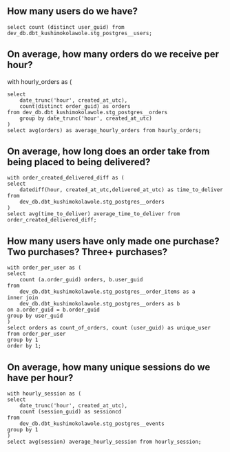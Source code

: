 ## How many users do we have?
```
select count (distinct user_guid) from dev_db.dbt_kushimokolawole.stg_postgres__users;
```

## On average, how many orders do we receive per hour?
with hourly_orders as (
```
select
    date_trunc('hour', created_at_utc),
    count(distinct order_guid) as orders
from dev_db.dbt_kushimokolawole.stg_postgres__orders
    group by date_trunc('hour', created_at_utc)
)
select avg(orders) as average_hourly_orders from hourly_orders;
``` 

## On average, how long does an order take from being placed to being delivered?

```
with order_created_delivered_diff as (
select 
    datediff(hour, created_at_utc,delivered_at_utc) as time_to_deliver 
from
    dev_db.dbt_kushimokolawole.stg_postgres__orders
)
select avg(time_to_deliver) average_time_to_deliver from order_created_delivered_diff;
```

## How many users have only made one purchase? Two purchases? Three+ purchases?

```
with order_per_user as (
select 
    count (a.order_guid) orders, b.user_guid 
from 
    dev_db.dbt_kushimokolawole.stg_postgres__order_items as a
inner join 
    dev_db.dbt_kushimokolawole.stg_postgres__orders as b
on a.order_guid = b.order_guid
group by user_guid
)
select orders as count_of_orders, count (user_guid) as unique_user
from order_per_user
group by 1
order by 1;
```

## On average, how many unique sessions do we have per hour?
```
with hourly_session as (
select
    date_trunc('hour', created_at_utc),
    count (session_guid) as sessioncd 
from 
    dev_db.dbt_kushimokolawole.stg_postgres__events
group by 1
)
select avg(session) average_hourly_session from hourly_session;
```